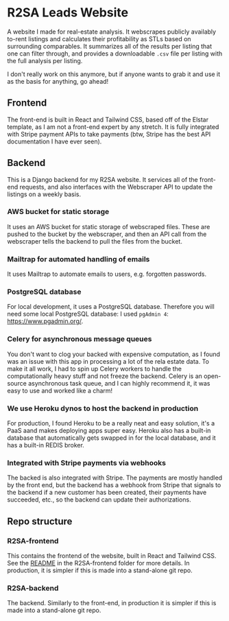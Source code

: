 # R2SA Leads Website
A website I made for real-estate analysis. It webscrapes publicly availably to-rent listings and calculates their profitability as STLs based on surrounding comparables. It summarizes all of the results per listing that one can filter through, and provides a downloadable `.csv` file per listing with the full analysis per listing.

I don't really work on this anymore, but if anyone wants to grab it and use it as the basis for anything, go ahead!

## Frontend
The front-end is built in React and Tailwind CSS, based off of the Elstar template, as I am not a front-end expert by any stretch. It is fully integrated with Stripe payment APIs to take payments (btw, Stripe has the best API documentation I have ever seen). 

## Backend
This is a Django backend for my R2SA website. It services all of the front-end requests, and also interfaces with the Webscraper API to update the listings on a weekly basis.

### AWS bucket for static storage
It uses an AWS bucket for static storage of webscraped files. These are pushed to the bucket by the webscraper, and then an API call from the webscraper tells the backend to pull the files from the bucket.

### Mailtrap for automated handling of emails
It uses Mailtrap to automate emails to users, e.g. forgotten passwords.

### PostgreSQL database
For local development, it uses a PostgreSQL database. Therefore you will need some local PostgreSQL database: I used `pgAdmin 4`: https://www.pgadmin.org/.

### Celery for asynchronous message queues
You don't want to clog your backed with expensive computation, as I found was an issue with this app in processing a lot of the rela estate data. To make it all work, I had to spin up Celery workers to handle the computationally heavy stuff and not freeze the backend. Celery is an open-source asynchronous task queue, and I can highly recommend it, it was easy to use and worked like a charm!

### We use Heroku dynos to host the backend in production
For production, I found Heroku to be a really neat and easy solution, it's a PaaS aand makes deploying apps super easy. Heroku also has a built-in database that automatically gets swapped in for the local database, and it has a built-in REDIS broker.

### Integrated with Stripe payments via webhooks
The backed is also integrated with Stripe. The payments are mostly handled by the front end, but the backend has a webhook from Stripe that signals to the backend if a new customer has been created, their payments have succeeded, etc., so the backend can update their authorizations.


## Repo structure

### R2SA-frontend
This contains the frontend of the website, built in React and Tailwind CSS. See the [README](https://github.com/OscarSavolainenDR/R2SA_website/blob/main/R2SA-frontend/README.md) in the R2SA-frontend folder for more details. In production, it is simpler if this is made into a stand-alone git repo.

### R2SA-backend
The backend. Similarly to the front-end, in production it is simpler if this is made into a stand-alone git repo.
